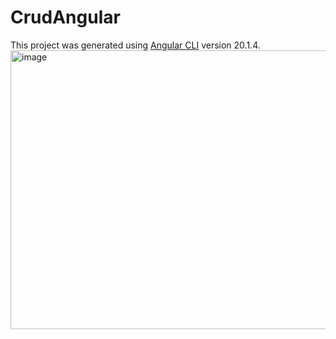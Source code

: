 # CrudAngular

This project was generated using [Angular CLI](https://github.com/angular/angular-cli) version 20.1.4.
<img width="1693" height="446" alt="image" src="https://github.com/user-attachments/assets/cdc7e198-d606-4ec6-b38b-fc2df88d8ee3" />

